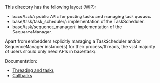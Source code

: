 This directory has the following layout (WIP):
- base/task/: public APIs for posting tasks and managing task queues.
- base/task/task_scheduler/: implementation of the TaskScheduler.
- base/task/sequence_manager/: implementation of the SequenceManager.

Apart from embedders explicitly managing a TaskScheduler and/or SequenceManager
instance(s) for their process/threads, the vast majority of users should only
need APIs in base/task/.

Documentation:
- [Threading and tasks](https://chromium.googlesource.com/chromium/src/+/lkcr/docs/threading_and_tasks.md)
- [Callbacks](https://chromium.googlesource.com/chromium/src/+/lkcr/docs/callback.md)
